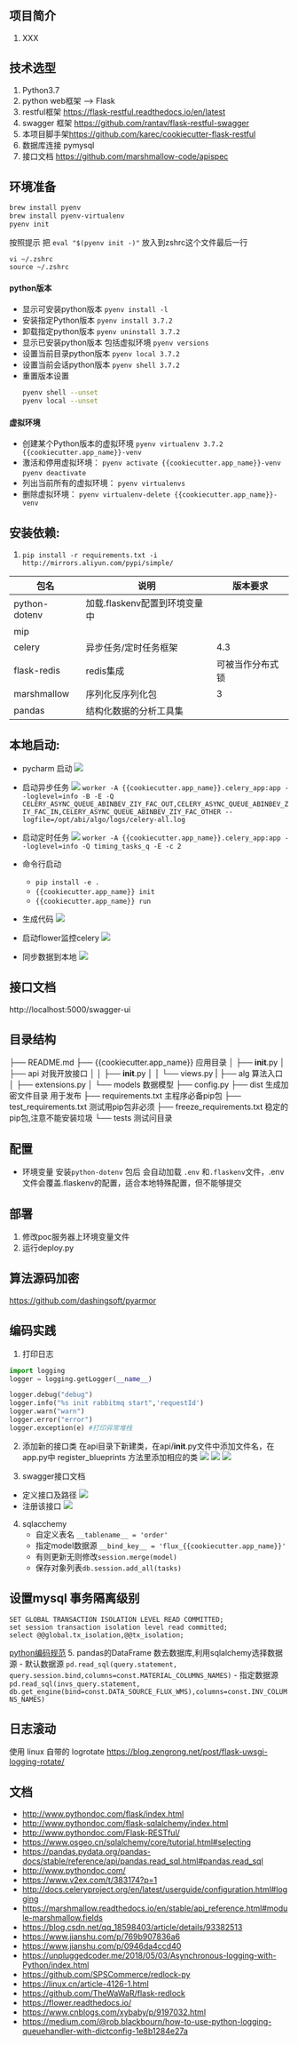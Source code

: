 ## 项目简介
1. XXX


## 技术选型
1. Python3.7
2. python web框架 --> Flask
3. restful框架 <https://flask-restful.readthedocs.io/en/latest>
4. swagger 框架 <https://github.com/rantav/flask-restful-swagger>
6. 本项目脚手架<https://github.com/karec/cookiecutter-flask-restful>
7. 数据库连接 pymysql
8. 接口文档 <https://github.com/marshmallow-code/apispec>

## 环境准备
```bash
brew install pyenv
brew install pyenv-virtualenv
pyenv init
```
按照提示 把 `eval "$(pyenv init -)"` 
放入到zshrc这个文件最后一行
```
vi ~/.zshrc
source ~/.zshrc
```
#### python版本
- 显示可安装python版本
    `pyenv install -l`
- 安装指定Python版本
    `pyenv install 3.7.2`
- 卸载指定python版本
    `pyenv uninstall 3.7.2`
- 显示已安装python版本 包括虚拟环境
    `pyenv versions`
- 设置当前目录python版本
    `pyenv local 3.7.2`
- 设置当前会话python版本
    `pyenv shell 3.7.2`
- 重置版本设置
    ```bash
    pyenv shell --unset
    pyenv local --unset
    ```
#### 虚拟环境

- 创建某个Python版本的虚拟环境
    `pyenv virtualenv 3.7.2 {{cookiecutter.app_name}}-venv`
- 激活和停用虚拟环境：
    `pyenv activate {{cookiecutter.app_name}}-venv`
    `pyenv deactivate`
- 列出当前所有的虚拟环境：
    `pyenv virtualenvs`
- 删除虚拟环境：
    `pyenv virtualenv-delete {{cookiecutter.app_name}}-venv`
## 安装依赖:
1. `pip install -r requirements.txt -i http://mirrors.aliyun.com/pypi/simple/`

|包名|说明|版本要求|
|----|----|----|
|python-dotenv|加载.flaskenv配置到环境变量中||
|mip|||
|celery|异步任务/定时任务框架|4.3|
|flask-redis|redis集成|可被当作分布式锁|
|marshmallow|序列化反序列化包|3|
|pandas|结构化数据的分析工具集||

## 本地启动:
- pycharm 启动
![](http://wntc.oss-cn-shanghai.aliyuncs.com/2019/8/9/1565328268382.png)
- 启动异步任务
![](http://wntc.oss-cn-shanghai.aliyuncs.com/2019/8/29/1567073039461.png)
`worker -A {{cookiecutter.app_name}}.celery_app:app --loglevel=info -B -E -Q CELERY_ASYNC_QUEUE_ABINBEV_ZIY_FAC_OUT,CELERY_ASYNC_QUEUE_ABINBEV_ZIY_FAC_IN,CELERY_ASYNC_QUEUE_ABINBEV_ZIY_FAC_OTHER --logfile=/opt/abi/algo/logs/celery-all.log`
- 启动定时任务
![](http://wntc.oss-cn-shanghai.aliyuncs.com/2019/10/17/1571296058664.png)
`worker -A {{cookiecutter.app_name}}.celery_app:app --loglevel=info -Q timing_tasks_q -E -c 2`
- 命令行启动
    - `pip install -e .`
    - `{{cookiecutter.app_name}} init`
    - `{{cookiecutter.app_name}} run`

- 生成代码
![](http://wntc.oss-cn-shanghai.aliyuncs.com/2019/10/19/1571492916689.png)

- 启动flower监控celery
![](https://i.loli.net/2019/12/18/GfBqLFyVhlPeco4.png)

- 同步数据到本地
![](http://wntc.oss-cn-shanghai.aliyuncs.com/2020/1/13/1578903041167.png)

## 接口文档
http://localhost:5000/swagger-ui

## 目录结构
├── README.md
├── {{cookiecutter.app_name}}                  应用目录
│   ├── __init__.py
│   ├── api              对我开放接口
│   │   ├── __init__.py
│   │   └── views.py
|   ├── alg             算法入口
│   ├── extensions.py
│   └── models          数据模型
├── config.py
├── dist                生成加密文件目录 用于发布
├── requirements.txt    主程序必备pip包
├── test_requirements.txt    测试用pip包非必须
├── freeze_requirements.txt    稳定的pip包,注意不能安装垃圾
└── tests               测试问目录
## 配置
- 环境变量
安装`python-dotenv` 包后 会自动加载 `.env` 和`.flaskenv`文件，.env 文件会覆盖.flaskenv的配置，适合本地特殊配置，但不能够提交


## 部署
1. 修改poc服务器上环境变量文件 
2. 运行deploy.py

## 算法源码加密
https://github.com/dashingsoft/pyarmor

## 编码实践
1. 打印日志
```python
import logging
logger = logging.getLogger(__name__)

logger.debug("debug")
logger.info("%s init rabbitmq start",'requestId')
logger.warn("warn")
logger.error("error")
logger.exception(e) #打印异常堆栈

```

2. 添加新的接口类
在api目录下新建类，在api/__init__.py文件中添加文件名，在app.py中 register_blueprints 方法里添加相应的类
![](http://wntc.oss-cn-shanghai.aliyuncs.com/2019/8/27/1566885631639.png)
![](http://wntc.oss-cn-shanghai.aliyuncs.com/2019/8/27/1566885639495.png)
![](http://wntc.oss-cn-shanghai.aliyuncs.com/2019/8/27/1566885651762.png)

3. swagger接口文档
  - 定义接口及路径
    ![](http://wntc.oss-cn-shanghai.aliyuncs.com/2019/8/27/1566885715631.png)
  - 注册该接口
    ![](http://wntc.oss-cn-shanghai.aliyuncs.com/2019/8/27/1566885779389.png)

4. sqlacchemy
    - 自定义表名 `__tablename__ = 'order'`
    - 指定model数据源 `__bind_key__ = 'flux_{{cookiecutter.app_name}}'`
    - 有则更新无则修改`session.merge(model)`
    - 保存对象列表`db.session.add_all(tasks)`
    
## 设置mysql 事务隔离级别
```
SET GLOBAL TRANSACTION ISOLATION LEVEL READ COMMITTED;
set session transaction isolation level read committed; 
select @@global.tx_isolation,@@tx_isolation;
```

[python编码规范](https://internal.cardopt.com/confluence/pages/viewpage.action?pageId=6979785)
5. pandas的DataFrame 数去数据库,利用sqlalchemy选择数据源
    - 默认数据源
    `pd.read_sql(query.statement, query.session.bind,columns=const.MATERIAL_COLUMNS_NAMES)`
    - 指定数据源
    `pd.read_sql(invs_query.statement, db.get_engine(bind=const.DATA_SOURCE_FLUX_WMS),columns=const.INV_COLUMNS_NAMES)`
    
 ## 日志滚动
 使用 linux 自带的 logrotate
 https://blog.zengrong.net/post/flask-uwsgi-logging-rotate/
## 文档
- http://www.pythondoc.com/flask/index.html
- http://www.pythondoc.com/flask-sqlalchemy/index.html
- http://www.pythondoc.com/Flask-RESTful/
- https://www.osgeo.cn/sqlalchemy/core/tutorial.html#selecting
- https://pandas.pydata.org/pandas-docs/stable/reference/api/pandas.read_sql.html#pandas.read_sql
- http://www.pythondoc.com/
- https://www.v2ex.com/t/383174?p=1
- http://docs.celeryproject.org/en/latest/userguide/configuration.html#logging
- https://marshmallow.readthedocs.io/en/stable/api_reference.html#module-marshmallow.fields
- https://blog.csdn.net/qq_18598403/article/details/93382513
- https://www.jianshu.com/p/769b907836a6
- https://www.jianshu.com/p/0946da4ccd40
- https://unpluggedcoder.me/2018/05/03/Asynchronous-logging-with-Python/index.html
- https://github.com/SPSCommerce/redlock-py
- https://linux.cn/article-4126-1.html
- https://github.com/TheWaWaR/flask-redlock
- https://flower.readthedocs.io/
- https://www.cnblogs.com/xybaby/p/9197032.html
- https://medium.com/@rob.blackbourn/how-to-use-python-logging-queuehandler-with-dictconfig-1e8b1284e27a